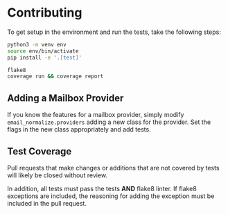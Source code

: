 # Contributing

To get setup in the environment and run the tests, take the following steps:

```bash
python3 -m venv env
source env/bin/activate
pip install -e '.[test]'

flake8
coverage run && coverage report
```

## Adding a Mailbox Provider

If you know the features for a mailbox provider, simply modify
`email_normalize.providers` adding a new class for the provider.
Set the flags in the new class appropriately and add tests.

## Test Coverage

Pull requests that make changes or additions that are not covered by tests
will likely be closed without review.

In addition, all tests must pass the tests **AND** flake8 linter. If flake8
exceptions are included, the reasoning for adding the exception must be included
in the pull request.
